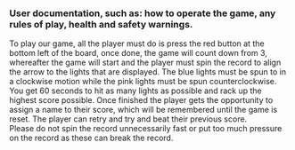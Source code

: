 ### User documentation, such as: how to operate the game, any rules of play, health and safety warnings.
To play our game, all the player must do is press the red button at the bottom left of the board, once done, the game will count down from 3, whereafter the game will start and the player must spin the record to align the arrow to the lights that are displayed. The blue lights must be spun to in a clockwise motion while the pink lights must be spun counterclockwise. You get 60 seconds to hit as many lights as possible and rack up the highest score possible. Once finished the player gets the opportunity to assign a name to their score, which will be remembered until the game is reset. The player can retry and try and beat their previous score.  
Please do not spin the record unnecessarily fast or put too much pressure on the record as these can break the record. 

